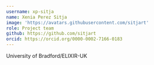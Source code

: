 ```yaml
---
username: xp-sitja
name: Xenia Perez Sitja
image: 'https://avatars.githubusercontent.com/sitjart'
role: Project team
github: https://github.com/sitjart
orcid: https://orcid.org/0000-0002-7166-0183
---
```

University of Bradford/ELIXIR-UK